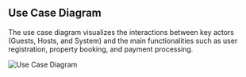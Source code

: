 ## Use Case Diagram

The use case diagram visualizes the interactions between key actors (Guests, Hosts, and System) and the main functionalities such as user registration, property booking, and payment processing.

![Use Case Diagram](use-case-diagram/use-case-diagramdrawio.png)
